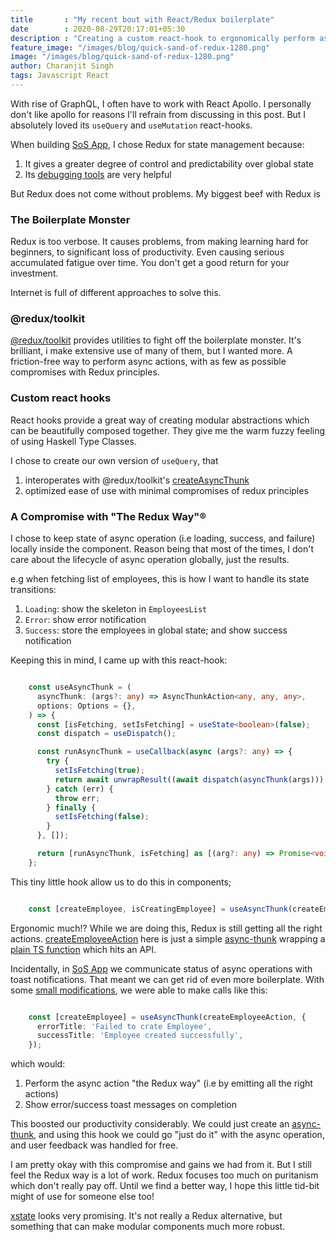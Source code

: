 ```yaml
---
title       : "My recent bout with React/Redux boilerplate"
date        : 2020-08-29T20:17:01+05:30
description : "Creating a custom react-hook to ergonomically perform asnychronous operations in a React app without having to deal with tons of Redux boilderplate"
feature_image: "/images/blog/quick-sand-of-redux-1280.png"
image: "/images/blog/quick-sand-of-redux-1280.png"
author: Charanjit Singh
tags: Javascript React
---
```


With rise of GraphQL, I often have to work with React Apollo. I personally don't
like apollo for reasons I'll refrain from discussing in this post. But I
absolutely loved its `useQuery` and `useMutation` react-hooks.

When building [SoS App](https://github.com/sosinc/sos-app/), I chose Redux for state management because:

1.  It gives a greater degree of control and predictability over global state
2.  Its [debugging tools](https://addons.mozilla.org/en-US/firefox/addon/reduxdevtools/) are very helpful

But Redux does not come without problems. My biggest beef with Redux is

### The Boilerplate Monster

Redux is too verbose. It causes problems, from making learning hard for
beginners, to significant loss of productivity. Even causing serious accumulated
fatigue over time. You don't get a good return for your investment.

Internet is full of different approaches to solve this.


### @redux/toolkit

[@redux/toolkit](https://redux-starter-kit.js.org/) provides utilities to fight
off the boilerplate monster. It's brilliant, i make extensive use of many of
them, but I wanted more. A friction-free way to perform async actions, with as
few as possible compromises with Redux principles.


### Custom react hooks

React hooks provide a great way of creating modular abstractions which can be
beautifully composed together. They give me the warm fuzzy feeling of using
Haskell Type Classes.

I chose to create our own version of `useQuery`, that

1.  interoperates with @redux/toolkit's [createAsyncThunk](https://redux-toolkit.js.org/api/createAsyncThunk)
2.  optimized ease of use with minimal compromises of redux principles


### A Compromise with "The Redux Way"&reg;

I chose to keep state of async operation (i.e loading, success, and failure)
locally inside the component. Reason being that most of the times, I don't care
about the lifecycle of async operation globally, just the results.

e.g when fetching list of employees, this is how I want to handle its state transitions:

1.  `Loading`: show the skeleton in `EmployeesList`
2.  `Error`: show error notification
3.  `Success`: store the employees in global state; and show success notification

Keeping this in mind, I came up with this react-hook:

```typescript

    const useAsyncThunk = (
      asyncThunk: (args?: any) => AsyncThunkAction<any, any, any>,
      options: Options = {},
    ) => {
      const [isFetching, setIsFetching] = useState<boolean>(false);
      const dispatch = useDispatch();

      const runAsyncThunk = useCallback(async (args?: any) => {
        try {
          setIsFetching(true);
          return await unwrapResult((await dispatch(asyncThunk(args))) as any);
        } catch (err) {
          throw err;
        } finally {
          setIsFetching(false);
        }
      }, []);

      return [runAsyncThunk, isFetching] as [(arg?: any) => Promise<void>, boolean];
    };

```

This tiny little hook allow us to do this in components;

```typescript

    const [createEmployee, isCreatingEmployee] = useAsyncThunk(createEmployeeAction);

```

Ergonomic much!? While we are doing this, Redux is still getting all the right
actions. [createEmployeeAction](https://github.com/sosinc/sos-app/blob/c326ef651e1f5653a1e9bc279d550dadd2f5aa20/ui/src/duck/employees.ts#L35) here is just a simple [async-thunk](https://redux-starter-kit.js.org/api/createAsyncThunk) wrapping a [plain
TS function](https://github.com/sosinc/sos-app/blob/c326ef651e1f5653a1e9bc279d550dadd2f5aa20/ui/src/entities/Employee.ts#L27) which hits an API.

Incidentally, in [SoS App](https://github.com/sosinc/sos-app/) we communicate status of async operations with toast
notifications. That meant we can get rid of even more boilerplate. With some
[small modifications](https://github.com/sosinc/sos-app/blob/c326ef651e1f5653a1e9bc279d550dadd2f5aa20/ui/src/lib/asyncHooks.ts#L17), we were able to make calls like this:

```ts

    const [createEmployee] = useAsyncThunk(createEmployeeAction, {
      errorTitle: 'Failed to crate Employee',
      successTitle: 'Employee created successfully',
    });

```

which would:

1.  Perform the async action "the Redux way" (i.e by emitting all the right
    actions)
2.  Show error/success toast messages on completion

This boosted our productivity considerably. We could just create an [async-thunk](https://redux-starter-kit.js.org/api/createAsyncThunk),
and using this hook we could go "just do it" with the async operation, and user
feedback was handled for free.

I am pretty okay with this compromise and gains we had from it. But I still feel
the Redux way is a lot of work. Redux focuses too much on puritanism which don't
really pay off. Until we find a better way, I hope this little tid-bit might of
use for someone else too!

[xstate](https://xstate.js.org/docs/) looks very promising. It's not really a Redux alternative, but something
that can make modular components much more robust.
